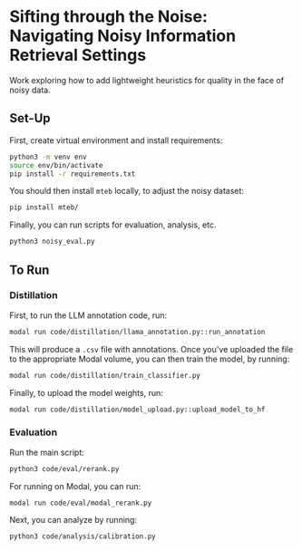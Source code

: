 # Sifting through the Noise: Navigating Noisy Information Retrieval Settings
Work exploring how to add lightweight heuristics for quality in the face of noisy data.

## Set-Up
First, create virtual environment and install requirements:
```sh
python3 -m venv env
source env/bin/activate
pip install -r requirements.txt
```

You should then install `mteb` locally, to adjust the noisy dataset:
```sh
pip install mteb/
```

Finally, you can run scripts for evaluation, analysis, etc.
```sh
python3 noisy_eval.py
```

## To Run

### Distillation

First, to run the LLM annotation code, run:
```bash
modal run code/distillation/llama_annotation.py::run_annotation
```

This will produce a `.csv` file with annotations. Once you've uploaded the file to the appropriate Modal volume, you can then train the model, by running:
```bash
modal run code/distillation/train_classifier.py
```

Finally, to upload the model weights, run:
```bash
modal run code/distillation/model_upload.py::upload_model_to_hf
```

### Evaluation

Run the main script:
```bash
python3 code/eval/rerank.py
```

For running on Modal, you can run:
```bash
modal run code/eval/modal_rerank.py
```

Next, you can analyze by running:
```bash
python3 code/analysis/calibration.py
```